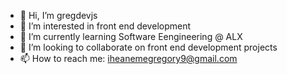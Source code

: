 - 👋 Hi, I’m gregdevjs
- 👀 I’m interested in front end development 
- 🌱 I’m currently learning Software Eengineering @ ALX 
- 💞️ I’m looking to collaborate on front end development projects 
- 📫 How to reach me: iheanemegregory9@gmail.com

<!---
Iheanemegregory-9/Iheanemegregory-9 is a ✨ special ✨ repository because its `README.md` (this file) appears on your GitHub profile.
You can click the Preview link to take a look at your changes.
--->
